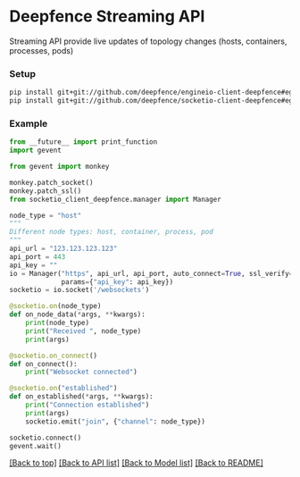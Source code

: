 # Deepfence Streaming API

Streaming API provide live updates of topology changes (hosts, containers, processes, pods)

### Setup

```bash
pip install git+git://github.com/deepfence/engineio-client-deepfence#egg=engineio-client-deepfence
pip install git+git://github.com/deepfence/socketio-client-deepfence#egg=socketio-client-deepfence
```

### Example
```python
from __future__ import print_function
import gevent

from gevent import monkey

monkey.patch_socket()
monkey.patch_ssl()
from socketio_client_deepfence.manager import Manager

node_type = "host"
"""
Different node types: host, container, process, pod
"""
api_url = "123.123.123.123"
api_port = 443
api_key = ""
io = Manager("https", api_url, api_port, auto_connect=True, ssl_verify=False,
             params={"api_key": api_key})
socketio = io.socket('/websockets')

@socketio.on(node_type)
def on_node_data(*args, **kwargs):
    print(node_type)
    print("Received ", node_type)
    print(args)

@socketio.on_connect()
def on_connect():
    print("Websocket connected")

@socketio.on("established")
def on_established(*args, **kwargs):
    print("Connection established")
    print(args)
    socketio.emit("join", {"channel": node_type})

socketio.connect()
gevent.wait()
```

[[Back to top]](#) [[Back to API list]](../README.md#documentation-for-api-endpoints) [[Back to Model list]](../README.md#documentation-for-models) [[Back to README]](../README.md)

